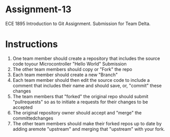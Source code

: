 # Assignment-13
ECE 1895 Introduction to Git Assignment. Submission for Team Delta.

# Instructions
1. One team member should create a repository that includes the source code toyour Microcontroller "Hello World" Submission
2. The other team members should copy or "Fork" the repo
3. Each team member should create a new "Branch"
4. Each team member should then edit the source code to include a comment that includes their name and should save, or, "commit" these changes
5. The team members that "forked" the original repo should submit "pullrequests" so as to initiate a requests for their changes to be accepted 
6. The original repository owner should accept and "merge" the committedchanges 
7. The other team members should make their forked repos up to date by adding aremote "upstream" and merging that "upstream" with your fork.
